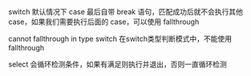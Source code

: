 switch 默认情况下 case 最后自带 break 语句，匹配成功后就不会执行其他 case，如果我们需要执行后面的 case，可以使用 fallthrough

cannot fallthrough in type switch  在switch类型判断模式中，不能使用fallthrough

select 会循环检测条件，如果有满足则执行并退出，否则一直循环检测